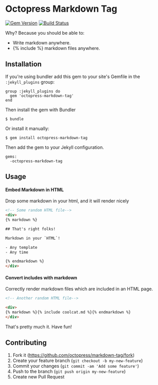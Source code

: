 # Octopress Markdown Tag

[![Gem Version](https://badge.fury.io/rb/octopress-markdown-tag.png)](http://badge.fury.io/rb/octopress-markdown-tag) [![Build Status](https://travis-ci.org/octopress/markdown-tag.png)](https://travis-ci.org/octopress/markdown-tag)

Why? Because you should be able to:

- Write markdown anywhere.
- {% include %} markdown files anywhere.

## Installation

If you're using bundler add this gem to your site's Gemfile in the `:jekyll_plugins` group:

    group :jekyll_plugins do
      gem 'octopress-markdown-tag'
    end

Then install the gem with Bundler

    $ bundle

Or install it manually:

    $ gem install octopress-markdown-tag

Then add the gem to your Jekyll configuration.

    gems:
      -octopress-markdown-tag

## Usage

#### Embed Markdown in HTML

Drop some markdown in your html, and it will render nicely

```html
<!-- Some random HTML file-->
<div>
{% markdown %}

## That's right folks!

Markdown in your `HTML`!

- Any template
- Any time

{% endmarkdown %}
</div>
```

#### Convert includes with markdown 

Correctly render markdown files which are included in an HTML page.

```html
<!-- Another random HTML file-->

<div>
{% markdown %}{% include coolcat.md %}{% endmarkdown %}
</div>
```

That's pretty much it. Have fun!

## Contributing

1. Fork it (https://github.com/octopress/markdown-tag/fork)
2. Create your feature branch (`git checkout -b my-new-feature`)
3. Commit your changes (`git commit -am 'Add some feature'`)
4. Push to the branch (`git push origin my-new-feature`)
5. Create new Pull Request
